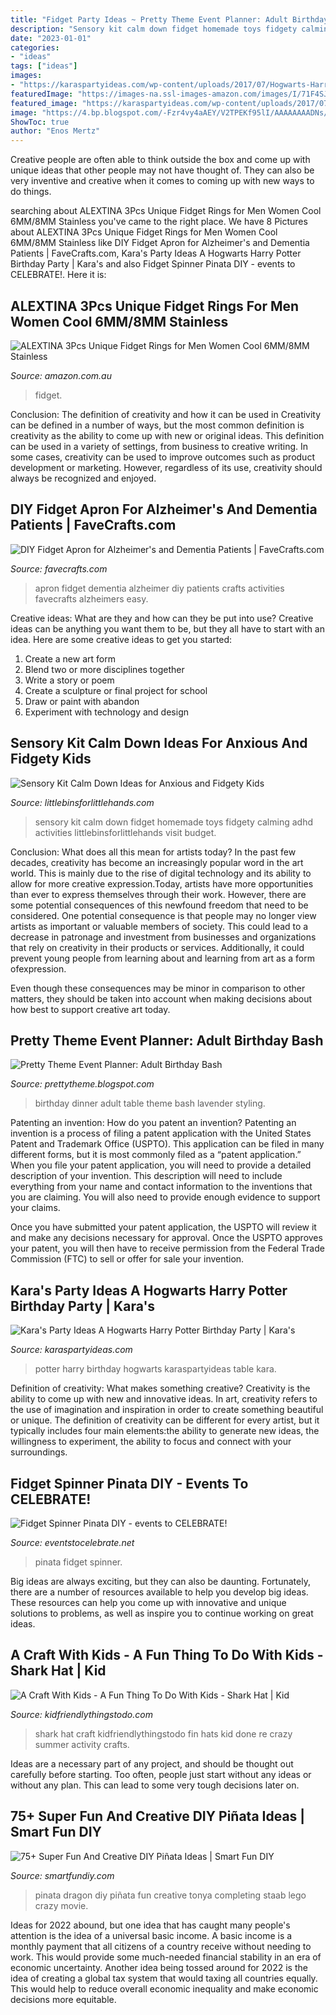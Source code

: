 ```yaml
---
title: "Fidget Party Ideas ~ Pretty Theme Event Planner: Adult Birthday Bash"
description: "Sensory kit calm down fidget homemade toys fidgety calming adhd activities littlebinsforlittlehands visit budget"
date: "2023-01-01"
categories:
- "ideas"
tags: ["ideas"]
images:
- "https://karaspartyideas.com/wp-content/uploads/2017/07/Hogwarts-Harry-Potter-Birthday-Party-via-Karas-Party-Ideas-KarasPartyIdeas.com16.jpg"
featuredImage: "https://images-na.ssl-images-amazon.com/images/I/71F4SJ22GqL._AC_SY500_.jpg"
featured_image: "https://karaspartyideas.com/wp-content/uploads/2017/07/Hogwarts-Harry-Potter-Birthday-Party-via-Karas-Party-Ideas-KarasPartyIdeas.com16.jpg"
image: "https://4.bp.blogspot.com/-Fzr4vy4aAEY/V2TPEKf95lI/AAAAAAAADNs/bUZGVwCEb2caCtmed2PS8WJapG6BaQDxACKgB/s1600/birthday%2Bsurprise%2Btable%2Bstyling%2Bdeco%2Bballoon%2Bmuar%2Bjohor%2Bmalaysia.jpg"
ShowToc: true
author: "Enos Mertz"
---
```



Creative people are often able to think outside the box and come up with unique ideas that other people may not have thought of. They can also be very inventive and creative when it comes to coming up with new ways to do things.

	

		
searching about ALEXTINA 3Pcs Unique Fidget Rings for Men Women Cool 6MM/8MM Stainless you've came to the right place. We have 8 Pictures about ALEXTINA 3Pcs Unique Fidget Rings for Men Women Cool 6MM/8MM Stainless like DIY Fidget Apron for Alzheimer&#039;s and Dementia Patients | FaveCrafts.com, Kara&#039;s Party Ideas A Hogwarts Harry Potter Birthday Party | Kara&#039;s and also Fidget Spinner Pinata DIY - events to CELEBRATE!. Here it is:
		
    
## ALEXTINA 3Pcs Unique Fidget Rings For Men Women Cool 6MM/8MM Stainless

<img loading=lazy src="https://images-na.ssl-images-amazon.com/images/I/71F4SJ22GqL._AC_SY500_.jpg" onerror="this.onerror=null;this.src='https://tse2.mm.bing.net/th?id=OIP.qPAQYF9H2D1QKuheKgGswAAAAA&amp;pid=15.1';" alt="ALEXTINA 3Pcs Unique Fidget Rings for Men Women Cool 6MM/8MM Stainless">

_Source: amazon.com.au_

>fidget. 

	

Conclusion: The definition of creativity and how it can be used in
Creativity can be defined in a number of ways, but the most common definition is creativity as the ability to come up with new or original ideas. This definition can be used in a variety of settings, from business to creative writing. In some cases, creativity can be used to improve outcomes such as product development or marketing. However, regardless of its use, creativity should always be recognized and enjoyed.

    
## DIY Fidget Apron For Alzheimer&#039;s And Dementia Patients | FaveCrafts.com

<img loading=lazy src="http://irepo.primecp.com/2018/04/369513/DIY-Fidget-Apron_ExtraLarge1000_ID-2701897.jpg?v=2701897" onerror="this.onerror=null;this.src='https://tse3.mm.bing.net/th?id=OIP.Sfa4R_PU7NWLw1HoZYwjbAHaJE&amp;pid=15.1';" alt="DIY Fidget Apron for Alzheimer&#039;s and Dementia Patients | FaveCrafts.com">

_Source: favecrafts.com_

>apron fidget dementia alzheimer diy patients crafts activities favecrafts alzheimers easy. 

	

Creative ideas: What are they and how can they be put into use?
Creative ideas can be anything you want them to be, but they all have to start with an idea. Here are some creative ideas to get you started: 
1. Create a new art form 
2. Blend two or more disciplines together 
3. Write a story or poem 
4. Create a sculpture or final project for school 
5. Draw or paint with abandon 
6. Experiment with technology and design 

    
## Sensory Kit Calm Down Ideas For Anxious And Fidgety Kids

<img loading=lazy src="http://littlebinsforlittlehands.com/wp-content/uploads/2015/07/Budget-Sensory-Kit-Ideas-for-Fidgety-Kids-.jpg" onerror="this.onerror=null;this.src='https://tse3.mm.bing.net/th?id=OIP.kemTHDI__KoS2irSDfsfhgHaJm&amp;pid=15.1';" alt="Sensory Kit Calm Down Ideas for Anxious and Fidgety Kids">

_Source: littlebinsforlittlehands.com_

>sensory kit calm down fidget homemade toys fidgety calming adhd activities littlebinsforlittlehands visit budget. 

	

Conclusion: What does all this mean for artists today?
In the past few decades, creativity has become an increasingly popular word in the art world. This is mainly due to the rise of digital technology and its ability to allow for more creative expression.Today, artists have more opportunities than ever to express themselves through their work. However, there are some potential consequences of this newfound freedom that need to be considered.
One potential consequence is that people may no longer view artists as important or valuable members of society. This could lead to a decrease in patronage and investment from businesses and organizations that rely on creativity in their products or services. Additionally, it could prevent young people from learning about and learning from art as a form ofexpression.

Even though these consequences may be minor in comparison to other matters, they should be taken into account when making decisions about how best to support creative art today.

    
## Pretty Theme Event Planner: Adult Birthday Bash

<img loading=lazy src="https://4.bp.blogspot.com/-Fzr4vy4aAEY/V2TPEKf95lI/AAAAAAAADNs/bUZGVwCEb2caCtmed2PS8WJapG6BaQDxACKgB/s1600/birthday%2Bsurprise%2Btable%2Bstyling%2Bdeco%2Bballoon%2Bmuar%2Bjohor%2Bmalaysia.jpg" onerror="this.onerror=null;this.src='https://tse2.mm.bing.net/th?id=OIP.Nq-g42RRFjKY774xtPoX4wHaHa&amp;pid=15.1';" alt="Pretty Theme Event Planner: Adult Birthday Bash">

_Source: prettytheme.blogspot.com_

>birthday dinner adult table theme bash lavender styling. 

	

Patenting an invention: How do you patent an invention?
Patenting an invention is a process of filing a patent application with the United States Patent and Trademark Office (USPTO). This application can be filed in many different forms, but it is most commonly filed as a “patent application.”
When you file your patent application, you will need to provide a detailed description of your invention. This description will need to include everything from your name and contact information to the inventions that you are claiming. You will also need to provide enough evidence to support your claims.

Once you have submitted your patent application, the USPTO will review it and make any decisions necessary for approval. Once the USPTO approves your patent, you will then have to receive permission from the Federal Trade Commission (FTC) to sell or offer for sale your invention.

    
## Kara&#039;s Party Ideas A Hogwarts Harry Potter Birthday Party | Kara&#039;s

<img loading=lazy src="https://karaspartyideas.com/wp-content/uploads/2017/07/Hogwarts-Harry-Potter-Birthday-Party-via-Karas-Party-Ideas-KarasPartyIdeas.com16.jpg" onerror="this.onerror=null;this.src='https://tse1.mm.bing.net/th?id=OIP.ISHwrc1t1WaOeDhP_Ztf_gHaJ3&amp;pid=15.1';" alt="Kara&#039;s Party Ideas A Hogwarts Harry Potter Birthday Party | Kara&#039;s">

_Source: karaspartyideas.com_

>potter harry birthday hogwarts karaspartyideas table kara. 

	

Definition of creativity: What makes something creative?
Creativity is the ability to come up with new and innovative ideas. In art, creativity refers to the use of imagination and inspiration in order to create something beautiful or unique. The definition of creativity can be different for every artist, but it typically includes four main elements:the ability to generate new ideas, the willingness to experiment, the ability to focus and connect with your surroundings.

    
## Fidget Spinner Pinata DIY - Events To CELEBRATE!

<img loading=lazy src="https://eventstocelebrate.net/wp-content/uploads/2017/08/IMG_2802.jpg" onerror="this.onerror=null;this.src='https://tse3.mm.bing.net/th?id=OIP.a8OvNhWDRrCDc0mk7twzBQHaE8&amp;pid=15.1';" alt="Fidget Spinner Pinata DIY - events to CELEBRATE!">

_Source: eventstocelebrate.net_

>pinata fidget spinner. 

	

Big ideas are always exciting, but they can also be daunting. Fortunately, there are a number of resources available to help you develop big ideas. These resources can help you come up with innovative and unique solutions to problems, as well as inspire you to continue working on great ideas.

    
## A Craft With Kids - A Fun Thing To Do With Kids - Shark Hat | Kid

<img loading=lazy src="http://i2.wp.com/kidfriendlythingstodo.com/wp-content/uploads/2012/06/shark-hat-craft-display.jpg" onerror="this.onerror=null;this.src='https://tse3.mm.bing.net/th?id=OIP.AGrXTGTdWYzX_yeo2MkpvAHaLb&amp;pid=15.1';" alt="A Craft With Kids - A Fun Thing To Do With Kids - Shark Hat | Kid">

_Source: kidfriendlythingstodo.com_

>shark hat craft kidfriendlythingstodo fin hats kid done re crazy summer activity crafts. 

	

Ideas are a necessary part of any project, and should be thought out carefully before starting. Too often, people just start without any ideas or without any plan. This can lead to some very tough decisions later on.

    
## 75+ Super Fun And Creative DIY Piñata Ideas | Smart Fun DIY

<img loading=lazy src="https://i0.wp.com/www.smartfundiy.com/wp-content/uploads/2018/09/20-800x1200.png" onerror="this.onerror=null;this.src='https://tse2.mm.bing.net/th?id=OIP.2bp826rAtVGMS0hVFwkw_wHaLH&amp;pid=15.1';" alt="75+ Super Fun And Creative DIY Piñata Ideas | Smart Fun DIY">

_Source: smartfundiy.com_

>pinata dragon diy piñata fun creative tonya completing staab lego crazy movie. 

	

Ideas for 2022 abound, but one idea that has caught many people's attention is the idea of a universal basic income. A basic income is a monthly payment that all citizens of a country receive without needing to work. This would provide some much-needed financial stability in an era of economic uncertainty. Another idea being tossed around for 2022 is the idea of creating a global tax system that would taxing all countries equally. This would help to reduce overall economic inequality and make economic decisions more equitable.

